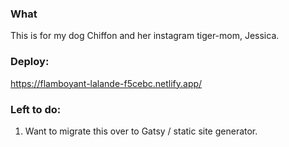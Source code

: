 ### What
This is for my dog Chiffon and her instagram tiger-mom, Jessica. 

### Deploy:
https://flamboyant-lalande-f5cebc.netlify.app/

### Left to do:
1. Want to migrate this over to Gatsy / static site generator.